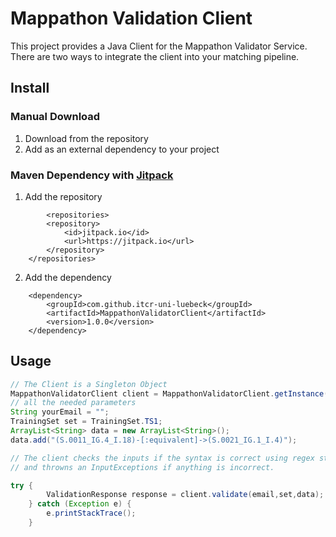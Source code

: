# Mappathon Validation Client 
This project provides a Java Client for the Mappathon Validator Service. There are two ways to integrate the client into your matching pipeline. 

## Install
### Manual Download
1. Download from the repository
2. Add as an external dependency to your project

### Maven Dependency with [Jitpack](https://jitpack.io/) 
1. Add the repository 
```maven
    	<repositories>
		<repository>
		    <id>jitpack.io</id>
		    <url>https://jitpack.io</url>
		</repository>
	</repositories>
```
2. Add the dependency
```maven
   	<dependency>
	    <groupId>com.github.itcr-uni-luebeck</groupId>
	    <artifactId>MappathonValidatorClient</artifactId>
	    <version>1.0.0</version>
	</dependency>
```

## Usage



```java
// The Client is a Singleton Object 
MappathonValidatorClient client = MappathonValidatorClient.getInstance();
// all the needed parameters
String yourEmail = "";
TrainingSet set = TrainingSet.TS1;
ArrayList<String> data = new ArrayList<String>();
data.add("(S.0011_IG.4_I.18)-[:equivalent]->(S.0021_IG.1_I.4)");

// The client checks the inputs if the syntax is correct using regex statement 
// and throwns an InputExceptions if anything is incorrect.

try {
        ValidationResponse response = client.validate(email,set,data);
    } catch (Exception e) {
        e.printStackTrace();
    }
```
